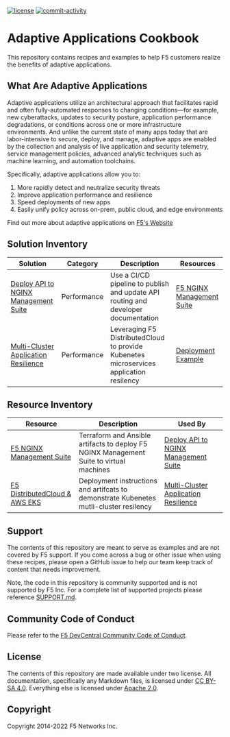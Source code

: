 [![license](https://img.shields.io/github/license/f5devcentral/adaptiveapps)](LICENSE)
[![commit-activity](https://img.shields.io/github/commit-activity/m/f5devcentral/adaptiveapps)](https://github.com/f5devcentral/adaptiveapps/commits)

# Adaptive Applications Cookbook

This repository contains recipes and examples to help F5 customers realize the benefits of adaptive applications.

## What Are Adaptive Applications

Adaptive applications utilize an architectural approach that facilitates rapid and often fully-automated responses to changing conditions—for example, new cyberattacks, updates to security posture, application performance degradations, or conditions across one or more infrastructure environments.
And unlike the current state of many apps today that are labor-intensive to secure, deploy, and manage, adaptive apps are enabled by the collection and analysis of live application and security telemetry, service management policies, advanced analytic techniques such as machine learning, and automation toolchains.

Specifically, adaptive applications allow you to:
1. More rapidly detect and neutralize security threats
2. Improve application performance and resilience
3. Speed deployments of new apps
4. Easily unify policy across on-prem, public cloud, and edge environments


Find out more about adaptive applications on [F5's Website](https://www.f5.com/company/adaptive-applications)

## Solution Inventory

| Solution | Category | Description | Resources |
| -------- | -------- |----------- | --------- |
| [Deploy API to NGINX Management Suite](solutions/deploy-api-to-f5-nginx-management-suite) | Performance | Use a CI/CD pipeline to publish and update API routing and developer documentation | [F5 NGINX Management Suite](resources/f5-nginx-management-suite) |
| [Multi-Cluster Application Resilience](solutions/k8s-mutlicluster-resilency/)| Performance | Leveraging F5 DistributedCloud to provide Kubenetes microservices application resilency | [Deployment Example](resources/f5xc-vk8s-mk8s-nlb/)

## Resource Inventory

| Resource | Description | Used By |
| -------- | ----------- | ------- |
| [F5 NGINX Management Suite](resources/f5-nginx-management-suite) | Terraform and Ansible artifacts to deploy F5 NGINX Management Suite to virtual machines | [Deploy API to NGINX Management Suite](solutions/deploy-api-to-f5-nginx-management-suite) |
| [F5 DistributedCloud & AWS EKS](resources/f5xc-vk8s-mk8s-nlb/) | Deployment instructions and artifcats to demonstrate Kubenetes mutli-cluster resilency | [Multi-Cluster Application Resilience](solutions/k8s-mutlicluster-resilency/) |

## Support

The contents of this repository are meant to serve as examples and are not covered by F5 support.
If you come across a bug or other issue when using these recipes, please open a GitHub issue to help our team keep track of content that needs improvement.

Note, the code in this repository is community supported and is not supported by F5 Inc.  For a complete list of supported projects please reference [SUPPORT.md](SUPPORT.md).

## Community Code of Conduct

Please refer to the [F5 DevCentral Community Code of Conduct](code_of_conduct.md).

## License

The contents of this repository are made available under two license.
All documentation, specifically any Markdown files, is licensed under [CC BY-SA 4.0](https://creativecommons.org/licenses/by-sa/4.0/legalcode).
Everything else is licensed under [Apache 2.0](LICENSE).

## Copyright

Copyright 2014-2022 F5 Networks Inc.
